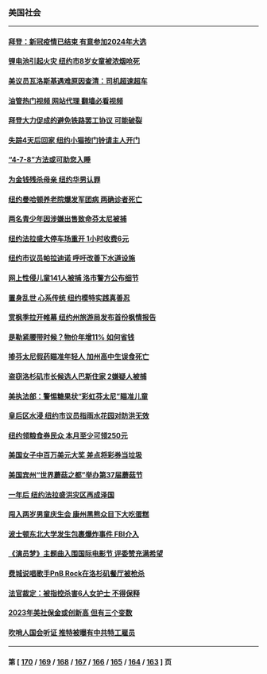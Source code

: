 ### 美国社会
---
#### [拜登：新冠疫情已结束 有意参加2024年大选](../../pages/ncid1078160/n13828206.md?09200445) 
#### [锂电池引起火灾 纽约市8岁女童被浓烟呛死](../../pages/ncid1078160/n13828027.md?09200445) 
#### [美议员瓦洛斯基遇难原因查清：司机超速超车](../../pages/ncid1078160/n13827763.md?09200445) 
#### [油管热门视频 网站代理 翻墙必看视频](http://209.222.30.114:81/youtube.html?09200445)
#### [拜登大力促成的避免铁路罢工协议 可能破裂](../../pages/ncid1078160/n13827703.md?09200445) 
#### [失踪4天后回家 纽约小猫按门铃请主人开门](../../pages/ncid1078160/n13827418.md?09200445) 
#### [“4-7-8”方法或可助您入睡](../../pages/ncid1078160/n13827345.md?09200445) 
#### [为金钱残杀母亲 纽约华男认罪](../../pages/ncid1078160/n13827031.md?09200445) 
#### [纽约曼哈顿养老院爆发军团病 两确诊者死亡](../../pages/ncid1078160/n13827015.md?09200445) 
#### [两名青少年因涉嫌出售致命芬太尼被捕](../../pages/ncid1078160/n13826884.md?09200445) 
#### [纽约法拉盛大停车场重开 1小时收费6元](../../pages/ncid1078160/n13826993.md?09200445) 
#### [纽约市议员帕拉迪诺 呼吁改善下水道设施](../../pages/ncid1078160/n13826991.md?09200445) 
#### [网上性侵儿童141人被捕 洛市警方公布细节](../../pages/ncid1078160/n13826838.md?09200445) 
#### [置身乱世 心系传统 纽约模特实践真善忍](../../pages/ncid1078160/n13826624.md?09200445) 
#### [赏枫季拉开帷幕 纽约州旅游局发布首份枫情报告](../../pages/ncid1078160/n13826235.md?09200445) 
#### [是勒紧腰带时候？物价年增11% 如何省钱](../../pages/ncid1078160/n13826061.md?09200445) 
#### [掺芬太尼假药瞄准年轻人 加州高中生误食死亡](../../pages/ncid1078160/n13825991.md?09200445) 
#### [盗窃洛杉矶市长候选人巴斯住家 2嫌疑人被捕](../../pages/ncid1078160/n13825967.md?09200445) 
#### [美执法部：警惕糖果状“彩虹芬太尼”瞄准儿童](../../pages/ncid1078160/n13825530.md?09200445) 
#### [皇后区水浸 纽约市议员指雨水花园对防洪无效](../../pages/ncid1078160/n13825407.md?09200445) 
#### [纽约领粮食券民众 本月至少可领250元](../../pages/ncid1078160/n13825386.md?09200445) 
#### [美国女子中百万美元大奖 差点将彩券当垃圾](../../pages/ncid1078160/n13825337.md?09200445) 
#### [美国宾州“世界蘑菇之都”举办第37届蘑菇节](../../pages/ncid1078160/n13825301.md?09200445) 
#### [一年后 纽约法拉盛洪灾区再成泽国](../../pages/ncid1078160/n13824639.md?09200445) 
#### [闯入两岁男童庆生会 康州黑熊众目下大吃蛋糕](../../pages/ncid1078160/n13824529.md?09200445) 
#### [波士顿东北大学发生包裹爆炸事件 FBI介入](../../pages/ncid1078160/n13824518.md?09200445) 
#### [《演员梦》主题曲入围国际电影节 评委赞充满希望](../../pages/ncid1078160/n13824499.md?09200445) 
#### [费城说唱歌手PnB Rock在洛杉矶餐厅被枪杀](../../pages/ncid1078160/n13824474.md?09200445) 
#### [法官裁定：被指控杀害6人女护士 不得保释](../../pages/ncid1078160/n13824295.md?09200445) 
#### [2023年美社保金或创新高 但有三个变数](../../pages/ncid1078160/n13824411.md?09200445) 
#### [吹哨人国会听证 推特被曝有中共特工雇员](../../pages/ncid1078160/n13824276.md?09200445) 

---
#### 第 [ [170](./170.md?09200445) / [169](./169.md?09200445) / [168](./168.md?09200445) / [167](./167.md?09200445) / [166](./166.md?09200445) / [165](./165.md?09200445) / [164](./164.md?09200445) / [163](./163.md?09200445) ] 页
